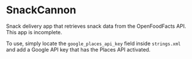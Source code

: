 # SnackCannon
Snack delivery app that retrieves snack data from the OpenFoodFacts API. This app is incomplete.

To use, simply locate the `google_places_api_key` field inside `strings.xml` and add a Google API key that has the Places API activated.


